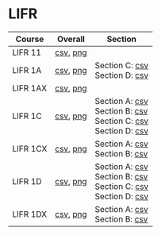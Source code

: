 # LIFR

| Course | Overall | Section |
| ------ | ------- | ------- |
| LIFR 11 | [csv](https://github.com/UCSD-Historical-Enrollment-Data/2025Spring/blob/main/overall/LIFR%2011.csv), [png](https://raw.githubusercontent.com/UCSD-Historical-Enrollment-Data/2025Spring/main/plot_overall/LIFR%2011.png) |  |
| LIFR 1A | [csv](https://github.com/UCSD-Historical-Enrollment-Data/2025Spring/blob/main/overall/LIFR%201A.csv), [png](https://raw.githubusercontent.com/UCSD-Historical-Enrollment-Data/2025Spring/main/plot_overall/LIFR%201A.png) | Section C: [csv](https://github.com/UCSD-Historical-Enrollment-Data/2025Spring/blob/main/section/LIFR%201A_C.csv)<br>Section D: [csv](https://github.com/UCSD-Historical-Enrollment-Data/2025Spring/blob/main/section/LIFR%201A_D.csv) |
| LIFR 1AX | [csv](https://github.com/UCSD-Historical-Enrollment-Data/2025Spring/blob/main/overall/LIFR%201AX.csv), [png](https://raw.githubusercontent.com/UCSD-Historical-Enrollment-Data/2025Spring/main/plot_overall/LIFR%201AX.png) |  |
| LIFR 1C | [csv](https://github.com/UCSD-Historical-Enrollment-Data/2025Spring/blob/main/overall/LIFR%201C.csv), [png](https://raw.githubusercontent.com/UCSD-Historical-Enrollment-Data/2025Spring/main/plot_overall/LIFR%201C.png) | Section A: [csv](https://github.com/UCSD-Historical-Enrollment-Data/2025Spring/blob/main/section/LIFR%201C_A.csv)<br>Section B: [csv](https://github.com/UCSD-Historical-Enrollment-Data/2025Spring/blob/main/section/LIFR%201C_B.csv)<br>Section C: [csv](https://github.com/UCSD-Historical-Enrollment-Data/2025Spring/blob/main/section/LIFR%201C_C.csv)<br>Section D: [csv](https://github.com/UCSD-Historical-Enrollment-Data/2025Spring/blob/main/section/LIFR%201C_D.csv) |
| LIFR 1CX | [csv](https://github.com/UCSD-Historical-Enrollment-Data/2025Spring/blob/main/overall/LIFR%201CX.csv), [png](https://raw.githubusercontent.com/UCSD-Historical-Enrollment-Data/2025Spring/main/plot_overall/LIFR%201CX.png) | Section A: [csv](https://github.com/UCSD-Historical-Enrollment-Data/2025Spring/blob/main/section/LIFR%201CX_A.csv)<br>Section B: [csv](https://github.com/UCSD-Historical-Enrollment-Data/2025Spring/blob/main/section/LIFR%201CX_B.csv) |
| LIFR 1D | [csv](https://github.com/UCSD-Historical-Enrollment-Data/2025Spring/blob/main/overall/LIFR%201D.csv), [png](https://raw.githubusercontent.com/UCSD-Historical-Enrollment-Data/2025Spring/main/plot_overall/LIFR%201D.png) | Section A: [csv](https://github.com/UCSD-Historical-Enrollment-Data/2025Spring/blob/main/section/LIFR%201D_A.csv)<br>Section B: [csv](https://github.com/UCSD-Historical-Enrollment-Data/2025Spring/blob/main/section/LIFR%201D_B.csv)<br>Section C: [csv](https://github.com/UCSD-Historical-Enrollment-Data/2025Spring/blob/main/section/LIFR%201D_C.csv)<br>Section D: [csv](https://github.com/UCSD-Historical-Enrollment-Data/2025Spring/blob/main/section/LIFR%201D_D.csv) |
| LIFR 1DX | [csv](https://github.com/UCSD-Historical-Enrollment-Data/2025Spring/blob/main/overall/LIFR%201DX.csv), [png](https://raw.githubusercontent.com/UCSD-Historical-Enrollment-Data/2025Spring/main/plot_overall/LIFR%201DX.png) | Section A: [csv](https://github.com/UCSD-Historical-Enrollment-Data/2025Spring/blob/main/section/LIFR%201DX_A.csv)<br>Section B: [csv](https://github.com/UCSD-Historical-Enrollment-Data/2025Spring/blob/main/section/LIFR%201DX_B.csv) |
